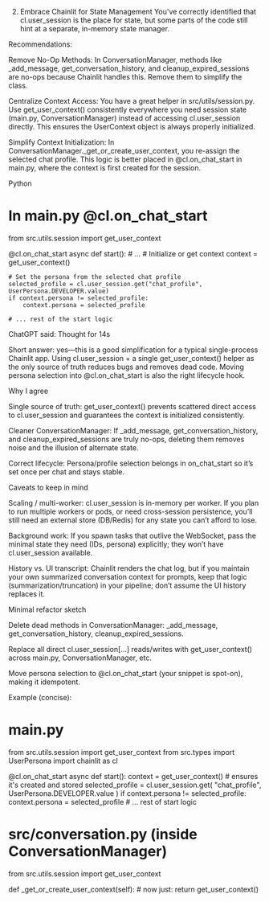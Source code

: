 2. Embrace Chainlit for State Management
You've correctly identified that cl.user_session is the place for state, but some parts of the code still hint at a separate, in-memory state manager.

Recommendations:

Remove No-Op Methods: In ConversationManager, methods like _add_message, get_conversation_history, and cleanup_expired_sessions are no-ops because Chainlit handles this. Remove them to simplify the class.

Centralize Context Access: You have a great helper in src/utils/session.py. Use get_user_context() consistently everywhere you need session state (main.py, ConversationManager) instead of accessing cl.user_session directly. This ensures the UserContext object is always properly initialized.

Simplify Context Initialization: In ConversationManager._get_or_create_user_context, you re-assign the selected chat profile. This logic is better placed in @cl.on_chat_start in main.py, where the context is first created for the session.

Python

# In main.py @cl.on_chat_start
from src.utils.session import get_user_context

@cl.on_chat_start
async def start():
    # ...
    # Initialize or get context
    context = get_user_context()
    
    # Set the persona from the selected chat profile
    selected_profile = cl.user_session.get("chat_profile", UserPersona.DEVELOPER.value)
    if context.persona != selected_profile:
        context.persona = selected_profile
    
    # ... rest of the start logic
ChatGPT said:
Thought for 14s

Short answer: yes—this is a good simplification for a typical single-process Chainlit app. Using cl.user_session + a single get_user_context() helper as the only source of truth reduces bugs and removes dead code. Moving persona selection into @cl.on_chat_start is also the right lifecycle hook.

Why I agree

Single source of truth: get_user_context() prevents scattered direct access to cl.user_session and guarantees the context is initialized consistently.

Cleaner ConversationManager: If _add_message, get_conversation_history, and cleanup_expired_sessions are truly no-ops, deleting them removes noise and the illusion of alternate state.

Correct lifecycle: Persona/profile selection belongs in on_chat_start so it’s set once per chat and stays stable.

Caveats to keep in mind

Scaling / multi-worker: cl.user_session is in-memory per worker. If you plan to run multiple workers or pods, or need cross-session persistence, you’ll still need an external store (DB/Redis) for any state you can’t afford to lose.

Background work: If you spawn tasks that outlive the WebSocket, pass the minimal state they need (IDs, persona) explicitly; they won’t have cl.user_session available.

History vs. UI transcript: Chainlit renders the chat log, but if you maintain your own summarized conversation context for prompts, keep that logic (summarization/truncation) in your pipeline; don’t assume the UI history replaces it.

Minimal refactor sketch

Delete dead methods in ConversationManager: _add_message, get_conversation_history, cleanup_expired_sessions.

Replace all direct cl.user_session[...] reads/writes with get_user_context() across main.py, ConversationManager, etc.

Move persona selection to @cl.on_chat_start (your snippet is spot-on), making it idempotent.

Example (concise):

# main.py
from src.utils.session import get_user_context
from src.types import UserPersona
import chainlit as cl

@cl.on_chat_start
async def start():
    context = get_user_context()  # ensures it's created and stored
    selected_profile = cl.user_session.get(
        "chat_profile", UserPersona.DEVELOPER.value
    )
    if context.persona != selected_profile:
        context.persona = selected_profile
    # ... rest of start logic

# src/conversation.py (inside ConversationManager)
from src.utils.session import get_user_context

def _get_or_create_user_context(self):
    # now just:
    return get_user_context()